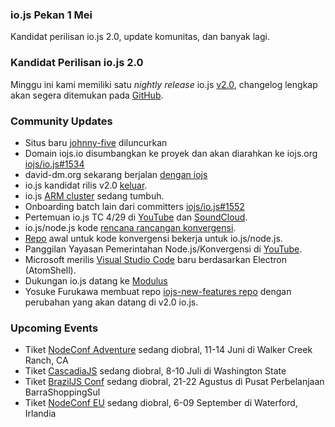### io.js Pekan 1 Mei
Kandidat perilisan io.js 2.0, update komunitas, dan banyak lagi.

### Kandidat Perilisan io.js 2.0

Minggu ini kami memiliki satu *nightly release* io.js [v2.0](https://iojs.org/download/nightly/v2.0.0-nightly20150501b4ad5d7050/), changelog lengkap akan segera ditemukan pada [GitHub](https://github.com/iojs/io.js/blob/v1.x/CHANGELOG.md).

### Community Updates

* Situs baru [johnny-five](http://johnny-five.io/) diluncurkan
* Domain iojs.io disumbangkan ke proyek dan akan diarahkan ke iojs.org [iojs/io.js#1534](https://github.com/iojs/io.js/issues/1534)
* david-dm.org sekarang berjalan [dengan iojs](https://twitter.com/_alanshaw/status/592855646124531713)
* io.js kandidat rilis v2.0 [keluar](https://iojs.org/download/nightly/v2.0.0-nightly20150501b4ad5d7050/).
* io.js [ARM cluster](https://twitter.com/rvagg/status/593226114992087041) sedang tumbuh.
* Onboarding batch lain dari committers [iojs/io.js#1552](https://github.com/iojs/io.js/issues/1552)
* Pertemuan io.js TC 4/29 di [YouTube](https://www.youtube.com/watch?v=-e675TT4WEA) dan [SoundCloud](https://twitter.com/dotproto/status/594145574204510208).
* io.js/node.js kode [rencana rancangan konvergensi](https://github.com/jasnell/dev-policy/blob/master/convergence.md).
* [Repo](https://github.com/jasnell/node.js-convergence) awal untuk kode konvergensi bekerja untuk io.js/node.js.
* Panggilan Yayasan Pemerintahan Node.js/Konvergensi di [YouTube](https://www.youtube.com/watch?v=u9h0s3YtNAU).
* Microsoft merilis [Visual Studio Code](https://code.visualstudio.com/) baru berdasarkan Electron (AtomShell).
* Dukungan io.js datang ke [Modulus](http://blog.modulus.io/upcoming-updates-for-nodejs-applications)
* Yosuke Furukawa membuat repo [iojs-new-features repo](https://github.com/yosuke-furukawa/iojs-new-features) dengan perubahan yang akan datang di v2.0 io.js.

### Upcoming Events

* Tiket [NodeConf Adventure](http://nodeconf.com/) sedang diobral, 11-14 Juni di Walker Creek Ranch, CA
* Tiket [CascadiaJS](http://2015.cascadiajs.com/) sedang diobral, 8-10 Juli di Washington State
* Tiket [BrazilJS Conf](http://braziljs.com.br/) sedang diobral, 21-22 Agustus di Pusat Perbelanjaan BarraShoppingSul
* Tiket [NodeConf EU](http://nodeconf.eu/) sedang diobral, 6-09 September di Waterford, Irlandia
